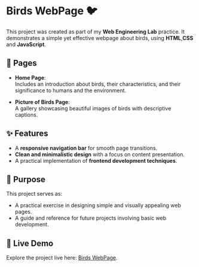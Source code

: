 # Birds WebPage 🐦

This project was created as part of my **Web Engineering Lab** practice. 
It demonstrates a simple yet effective webpage about birds, using **HTML**,**CSS** and **JavaScript**.

## 📄 Pages
- **Home Page**:  
  Includes an introduction about birds, their characteristics, and their significance to humans and the environment.  

- **Picture of Birds Page**:  
  A gallery showcasing beautiful images of birds with descriptive captions.  

## ✨ Features
- A **responsive navigation bar** for smooth page transitions.
- **Clean and minimalistic design** with a focus on content presentation.
- A practical implementation of **frontend development techniques**.

## 🌟 Purpose
This project serves as:
- A practical exercise in designing simple and visually appealing web pages.
- A guide and reference for future projects involving basic web development.

## 🔗 Live Demo
Explore the project live here: [Birds WebPage](https://meahadi-hasan.github.io/WebE-Lab-Practice/).

